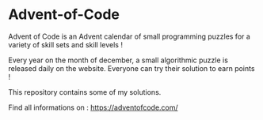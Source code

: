 # Advent-of-Code
Advent of Code is an Advent calendar of small programming puzzles for a variety of skill sets and skill levels !

Every year on the month of december, a small algorithmic puzzle is released daily on the website. Everyone can try their solution to earn points !

This repository contains some of my solutions.

Find all informations on : https://adventofcode.com/
